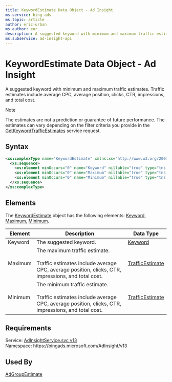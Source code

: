 ```yaml
---
title: KeywordEstimate Data Object - Ad Insight
ms.service: bing-ads
ms.topic: article
author: eric-urban
ms.author: eur
description: A suggested keyword with minimum and maximum traffic estimates.
ms.subservice: ad-insight-api
---
```

# KeywordEstimate Data Object - Ad Insight
A suggested keyword with minimum and maximum traffic estimates. Traffic estimates include average CPC, average position, clicks, CTR, impressions, and total cost.

> [!NOTE]
> The estimates are not a prediction or guarantee of future performance. The estimates can vary depending on the filter criteria you provide in the [GetKeywordTrafficEstimates](getkeywordtrafficestimates.md) service request.

## Syntax
```xml
<xs:complexType name="KeywordEstimate" xmlns:xs="http://www.w3.org/2001/XMLSchema">
  <xs:sequence>
    <xs:element minOccurs="0" name="Keyword" nillable="true" type="tns:Keyword" />
    <xs:element minOccurs="0" name="Maximum" nillable="true" type="tns:TrafficEstimate" />
    <xs:element minOccurs="0" name="Minimum" nillable="true" type="tns:TrafficEstimate" />
  </xs:sequence>
</xs:complexType>
```

## <a name="elements"></a>Elements

The [KeywordEstimate](keywordestimate.md) object has the following elements: [Keyword](#keyword), [Maximum](#maximum), [Minimum](#minimum).

|Element|Description|Data Type|
|-----------|---------------|-------------|
|<a name="keyword"></a>Keyword|The suggested keyword.|[Keyword](keyword.md)|
|<a name="maximum"></a>Maximum|The maximum traffic estimate.<br/><br/>Traffic estimates include average CPC, average position, clicks, CTR, impressions, and total cost.|[TrafficEstimate](trafficestimate.md)|
|<a name="minimum"></a>Minimum|The minimum traffic estimate.<br/><br/>Traffic estimates include average CPC, average position, clicks, CTR, impressions, and total cost.|[TrafficEstimate](trafficestimate.md)|

## Requirements
Service: [AdInsightService.svc v13](https://adinsight.api.bingads.microsoft.com/Api/Advertiser/AdInsight/v13/AdInsightService.svc)  
Namespace: https\://bingads.microsoft.com/AdInsight/v13  

## Used By
[AdGroupEstimate](adgroupestimate.md)  
